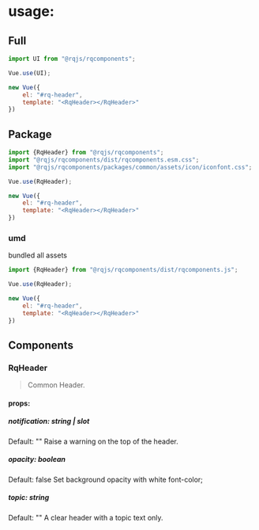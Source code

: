 # usage:

## Full

```js
import UI from "@rqjs/rqcomponents";

Vue.use(UI);

new Vue({
    el: "#rq-header",
    template: "<RqHeader></RqHeader>"
})
```

## Package

```js
import {RqHeader} from "@rqjs/rqcomponents";
import "@rqjs/rqcomponents/dist/rqcomponents.esm.css";
import "@rqjs/rqcomponents/packages/common/assets/icon/iconfont.css";

Vue.use(RqHeader);

new Vue({
    el: "#rq-header",
    template: "<RqHeader></RqHeader>"
})
```

### umd

bundled all assets

```js
import {RqHeader} from "@rqjs/rqcomponents/dist/rqcomponents.js";

Vue.use(RqHeader);

new Vue({
    el: "#rq-header",
    template: "<RqHeader></RqHeader>"
})
```


## Components

### RqHeader

> Common Header.

#### props: 

##### notification: string | slot

Default: ""
Raise a warning on the top of the header.

##### opacity: boolean

Default: false
Set background opacity with white font-color; 

##### topic: string

Default: ""
A clear header with a topic text only.
